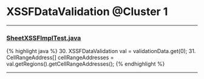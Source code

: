 # XSSFDataValidation @Cluster 1

***

### [SheetXSSFImplTest.java](https://searchcode.com/codesearch/view/72853788/)
{% highlight java %}
30. XSSFDataValidation val = validationData.get(0);
31. CellRangeAddress[] cellRangeAddresses = val.getRegions().getCellRangeAddresses();
{% endhighlight %}

***


